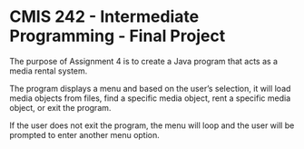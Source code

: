 # CMIS 242 - Intermediate Programming - Final Project

The purpose of Assignment 4 is to create a Java program that acts as a media rental system. 

The program displays a menu and based on the user’s selection, it will load media objects from files, find a specific media object, rent a specific media object, or exit the program.

If the user does not exit the program, the menu will loop and the user will be prompted to enter another menu option.
